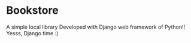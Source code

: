 # Bookstore
A simple local library
Developed with Django web framework of Python!!
Yesss, Django time :)
